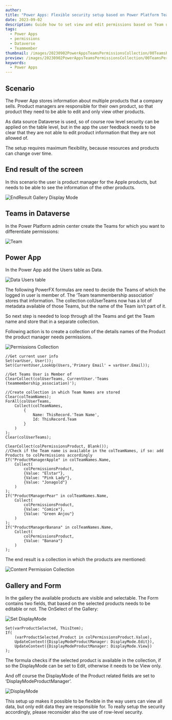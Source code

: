 ```yaml
---
author: 
title: "Power Apps: Flexible security setup based on Power Platform Teams"
date: 2023-09-02
description: Guide how to set view and edit permissions based on Team user is member of
tags:
  - Power Apps
  - permissions
  - Dataverse
  - Teammember
thumbnail: /images/20230902PowerAppsTeamsPermissionsCollection/00TeamsPermissions.png
preview: /images/20230902PowerAppsTeamsPermissionsCollection/00TeamsPermissions.png
keywords:
  - Power Apps
---
```



## Scenario

The Power App stores information about multiple products that a company sells. Product managers are responsible for their own product, so that product they need to be able to edit and only view other products. 

As data source Dataverse is used, so of course row level security can be applied on the table level, but in the app the user feedback needs to be clear that they are not able to edit product information that they are not allowed of.

The setup requires maximum flexibility, because resources and products can change over time.

## End result of the screen
In this scenario the user is product manager for the Apple products, but needs to be able to see the information of the other products.


![EndResult Gallery Display Mode](/images/20230902PowerAppsTeamsPermissionsCollection/1-EndresultGalleryDisplayMode.gif)


## Teams in Dataverse

In the Power Platform admin center create the Teams for which you want to differentiate permissions: 

![Team](/images/20230902PowerAppsTeamsPermissionsCollection/2-Team.png)


## Power App
In the Power App add the Users table as Data.


![Data Users table](/images/20230902PowerAppsTeamsPermissionsCollection/3-UsersTable.png)


The following PowerFX formulas are need to decide the Teams of which the logged in user is member of. The ‘Team teammembership association’ stores that information. The collection colUserTeams now has a lot of metadata available of those Teams, but the name of the Team isn’t part of it. 

So next step is needed to loop through all the Teams and get the Team name and store that in a separate collection.

Following action is to create a collection of the details names of the Product the product manager needs permissions. 

![Permissions Collection](/images/20230902PowerAppsTeamsPermissionsCollection/4-PermissionCollection.png)

````
//Get current user info
Set(varUser, User());
Set(CurrentUser,LookUp(Users,'Primary Email' = varUser.Email));

//Get Teams User is Member of
ClearCollect(colUserTeams, CurrentUser.'Teams (teammembership_association)');

//Create collection in which Team Names are stored
Clear(colTeamNames);
ForAll(colUserTeams,
    Collect(colTeamNames,
        {
            Name: ThisRecord.'Team Name',
            Id: ThisRecord.Team
        }
    )
);
Clear(colUserTeams);

ClearCollect(colPermissionsProduct, Blank());
//Check if the Team name is available in the colTeamNames, if so: add Products to colPermissions accordingly
If("ProductManagerApple" in colTeamNames.Name,
    Collect(
        colPermissionsProduct,
        {Value: "Elstar"},
        {Value: "Pink Lady"},
        {Value: "Jonagold"}
    )
);
If("ProductManagerPear" in colTeamNames.Name,
    Collect(
        colPermissionsProduct,
        {Value: "Comice"},
        {Value: "Green Anjou"}
    )
);
If("ProductManagerBanana" in colTeamNames.Name,
    Collect(
        colPermissionsProduct,
        {Value: "Banana"}
    )
);

`````


The end result is a collection in which the products are mentioned:


![Content Permission Collection](/images/20230902PowerAppsTeamsPermissionsCollection/5-ContentPermissionCollection.png)

## Gallery and Form
In the gallery the available products are visible and selectable. The Form contains two fields, that based on the selected products needs to be editable or not. 
The OnSelect of the Gallery:

![Set DisplayMode](/images/20230902PowerAppsTeamsPermissionsCollection/6-SetDisplaymode.png)

````
Set(varProductSelected, ThisItem);
If(
    (varProductSelected.Product in colPermissionsProduct.Value),
    UpdateContext({DisplayModeProductManager: DisplayMode.Edit}),
    UpdateContext({DisplayModeProductManager: DisplayMode.View})
);
````


The formula checks if the selected product is available in the collection, if so the DisplayMode can be set to Edit, otherwise it needs to be View only.

And off course the DisplayMode of the Product related fields are set to ‘DisplayModeProductManager’.

![DisplayMode](/images/20230902PowerAppsTeamsPermissionsCollection/7-Displaymode.png)

This setup up makes it possible to be flexible in the way users can view all data, but only edit data they are responsible for. To really setup the security accordingly, please reconsider also the use of row-level security.